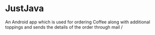 # JustJava
An Android app which is used for ordering Coffee along with additional toppings and sends the details of the order through mail
/
